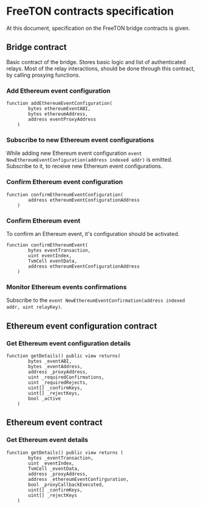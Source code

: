 # FreeTON contracts specification

At this document, specification on the FreeTON bridge contracts is given.

## Bridge contract

Basic contract of the bridge. Stores basic logic and list of authenticated relays.
Most of the relay interactions, should be done through this contract, by calling proxying functions.

### Add Ethereum event configuration

```
function addEthereumEventConfiguration(
        bytes ethereumEventABI,
        bytes ethereumAddress,
        address eventProxyAddress
    )
```

### Subscribe to new Ethereum event configurations

While adding new Ethereum event configuration `event NewEthereumEventConfiguration(address indexed addr)` is emitted. Subscribe to it, to receive new Ethereum event configurations.

### Confirm Ethereum event configuration

```
function confirmEthereumEventConfiguration(
        address ethereumEventConfigurationAddress
    )
```

### Confirm Ethereum event

To confirm an Ethereum event, it's configuration should be activated.

```
function confirmEthereumEvent(
        bytes eventTransaction,
        uint eventIndex,
        TvmCell eventData,
        address ethereumEventConfigurationAddress
    )
```

### Monitor Ethereum events confirmations

Subscribe to the `event NewEthereumEventConfirmation(address indexed addr, uint relayKey)`.

## Ethereum event configuration contract

### Get Ethereum event configuration details

```
function getDetails() public view returns(
        bytes _eventABI,
        bytes _eventAddress,
        address _proxyAddress,
        uint _requiredConfirmations,
        uint _requiredRejects,
        uint[] _confirmKeys,
        uint[] _rejectKeys,
        bool _active
    )
```

## Ethereum event contract

### Get Ethereum event details

```
function getDetails() public view returns (
        bytes _eventTransaction,
        uint _eventIndex,
        TvmCell _eventData,
        address _proxyAddress,
        address _ethereumEventConfirguration,
        bool _proxyCallbackExecuted,
        uint[] _confirmKeys,
        uint[] _rejectKeys
    )
```
